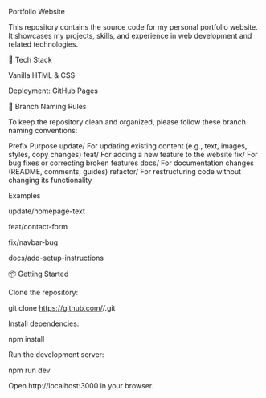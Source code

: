 Portfolio Website

This repository contains the source code for my personal portfolio website. It showcases my projects, skills, and experience in web development and related technologies.

🚀 Tech Stack

Vanilla HTML & CSS

Deployment: GitHub Pages

🌱 Branch Naming Rules

To keep the repository clean and organized, please follow these branch naming conventions:

Prefix	Purpose
update/	For updating existing content (e.g., text, images, styles, copy changes)
feat/	For adding a new feature to the website
fix/	For bug fixes or correcting broken features
docs/	For documentation changes (README, comments, guides)
refactor/	For restructuring code without changing its functionality

Examples

update/homepage-text

feat/contact-form

fix/navbar-bug

docs/add-setup-instructions



📦 Getting Started

Clone the repository:

git clone https://github.com/<your-username>/<repo-name>.git


Install dependencies:

npm install


Run the development server:

npm run dev


Open http://localhost:3000
 in your browser.
